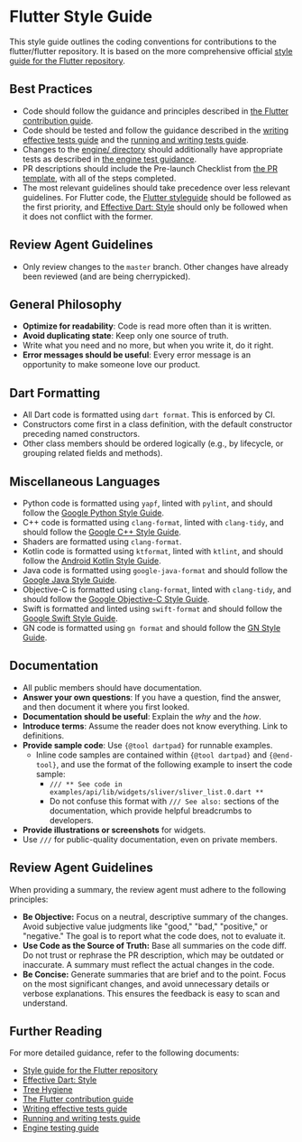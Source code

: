 # Flutter Style Guide

This style guide outlines the coding conventions for contributions to the
flutter/flutter repository. It is based on the more comprehensive official
[style guide for the Flutter repository](https://github.com/flutter/flutter/blob/main/docs/contributing/Style-guide-for-Flutter-repo.md).

## Best Practices

- Code should follow the guidance and principles described in
  [the Flutter contribution guide](https://github.com/flutter/flutter/blob/main/CONTRIBUTING.md).
- Code should be tested and follow the guidance described in the [writing effective tests guide](https://github.com/flutter/flutter/blob/main/docs/contributing/testing/Writing-Effective-Tests.md) and the [running and writing tests guide](https://github.com/flutter/flutter/blob/main/docs/contributing/testing/Running-and-writing-tests.md).
- Changes to the [engine/ directory](https://github.com/flutter/flutter/tree/main/engine) should additionally have appropriate tests as described in [the engine test guidance](https://github.com/flutter/flutter/blob/main/docs/engine/testing/Testing-the-engine.md).
- PR descriptions should include the Pre-launch Checklist from
  [the PR template](https://github.com/flutter/flutter/blob/main/.github/PULL_REQUEST_TEMPLATE.md),
  with all of the steps completed.
- The most relevant guidelines should take precedence over less relevant
  guidelines. For Flutter code, the
  [Flutter styleguide](https://github.com/flutter/flutter/blob/main/docs/contributing/Style-guide-for-Flutter-repo.md)
  should be followed as the first priority, and
  [Effective Dart: Style](https://dart.dev/effective-dart/style)
  should only be followed when it does not conflict with the former.

## Review Agent Guidelines

- Only review changes to the `master` branch. Other changes have already been reviewed (and are being cherrypicked).

## General Philosophy

- **Optimize for readability**: Code is read more often than it is written.
- **Avoid duplicating state**: Keep only one source of truth.
- Write what you need and no more, but when you write it, do it right.
- **Error messages should be useful**: Every error message is an opportunity to make someone love our product.

## Dart Formatting

- All Dart code is formatted using `dart format`. This is enforced by CI.
- Constructors come first in a class definition, with the default constructor preceding named constructors.
- Other class members should be ordered logically (e.g., by lifecycle, or grouping related fields and methods).

## Miscellaneous Languages

- Python code is formatted using `yapf`, linted with `pylint`, and should follow the [Google Python Style Guide](https://google.github.io/styleguide/pyguide.html).
- C++ code is formatted using `clang-format`, linted with `clang-tidy`, and should follow the [Google C++ Style Guide](https://google.github.io/styleguide/cppguide.html).
- Shaders are formatted using `clang-format`.
- Kotlin code is formatted using `ktformat`, linted with `ktlint`, and should follow the [Android Kotlin Style Guide](https://developer.android.com/kotlin/style-guide).
- Java code is formatted using `google-java-format` and should follow the [Google Java Style Guide](https://google.github.io/styleguide/javaguide.html).
- Objective-C is formatted using `clang-format`, linted with `clang-tidy`, and should follow the [Google Objective-C Style Guide](https://google.github.io/styleguide/objcguide.html).
- Swift is formatted and linted using `swift-format` and should follow the [Google Swift Style Guide](https://google.github.io/swift).
- GN code is formatted using `gn format` and should follow the [GN Style Guide](https://gn.googlesource.com/gn/+/main/docs/style_guide.md).

## Documentation

- All public members should have documentation.
- **Answer your own questions**: If you have a question, find the answer, and then document it where you first looked.
- **Documentation should be useful**: Explain the *why* and the *how*.
- **Introduce terms**: Assume the reader does not know everything. Link to definitions.
- **Provide sample code**: Use `{@tool dartpad}` for runnable examples.
  - Inline code samples are contained within `{@tool dartpad}` and `{@end-tool}`, and use the format of the following example to insert the code sample:
    - `/// ** See code in examples/api/lib/widgets/sliver/sliver_list.0.dart **`
    - Do not confuse this format with `/// See also:` sections of the documentation, which provide helpful breadcrumbs to developers.
- **Provide illustrations or screenshots** for widgets.
- Use `///` for public-quality documentation, even on private members.

## Review Agent Guidelines

When providing a summary, the review agent must adhere to the following principles:
- **Be Objective:** Focus on a neutral, descriptive summary of the changes. Avoid subjective value judgments
  like "good," "bad," "positive," or "negative." The goal is to report what the code does, not to evaluate it.
- **Use Code as the Source of Truth:** Base all summaries on the code diff. Do not trust or rephrase the PR
  description, which may be outdated or inaccurate. A summary must reflect the actual changes in the code.
- **Be Concise:** Generate summaries that are brief and to the point. Focus on the most significant changes,
  and avoid unnecessary details or verbose explanations. This ensures the feedback is easy to scan and understand.

## Further Reading

For more detailed guidance, refer to the following documents:

- [Style guide for the Flutter repository](https://github.com/flutter/flutter/blob/main/docs/contributing/Style-guide-for-Flutter-repo.md)
- [Effective Dart: Style](https://dart.dev/effective-dart/style)
- [Tree Hygiene](https://github.com/flutter/flutter/blob/main/docs/contributing/Tree-hygiene.md)
- [The Flutter contribution guide](https://github.com/flutter/flutter/blob/main/CONTRIBUTING.md)
- [Writing effective tests guide](https://github.com/flutter/flutter/blob/main/docs/contributing/testing/Writing-Effective-Tests.md)
- [Running and writing tests guide](https://github.com/flutter/flutter/blob/main/docs/contributing/testing/Running-and-writing-tests.md)
- [Engine testing guide](https://github.com/flutter/flutter/blob/main/docs/engine/testing/Testing-the-engine.md)
